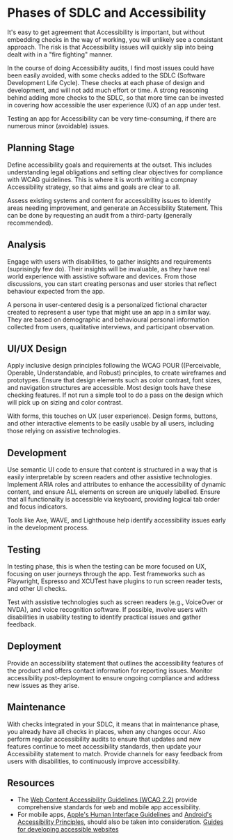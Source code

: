 # Phases of SDLC and Accessibility

It's easy to get agreement that Accessibility is important, but without embedding checks in the way of working, you will unlikely see a consistant approach. The risk is that Accessibility issues will quickly slip into being dealt with in a "fire fighting" manner.

In the course of doing Accessibility audits, I find most issues could have been easily avoided, with some checks added to the SDLC (Software Development Life Cycle). These checks at each phase of design and development, and will not add much effort or time. A strong reasoning behind adding more checks to the SDLC, so that more time can be invested in covering how accessible the user experience (UX) of an app under test. 

Testing an app for Accessibility can be very time-consuming, if there are numerous minor (avoidable) issues.

## Planning Stage 

Define accessibility goals and requirements at the outset. This includes understanding legal obligations and setting clear objectives for compliance with WCAG guidelines. This is where it is worth writing a compnay Accessibility strategy, so that aims and goals are clear to all.

Assess existing systems and content for accessibility issues to identify areas needing improvement, and generate an Accessibility Statement. This can be done by requesting an audit from a third-party (generally recommended).

## Analysis

Engage with users with disabilities, to gather insights and requirements (suprisingly few do). Their insights will be invaluable, as they have real world experience with assistive software and devices. From those discussions, you can start creating personas and user stories that reflect behaviour expected from the app.

A persona in user-centered desig is a personalized fictional character created to represent a user type that might use an app in a similar way. They are based on demographic and behavioural personal information collected from users, qualitative interviews, and participant observation. 

## UI/UX Design

Apply inclusive design principles following the WCAG POUR ((Perceivable, Operable, Understandable, and Robust) principles, to create wireframes and prototypes. Ensure that design elements such as color contrast, font sizes, and navigation structures are accessible. Most design tools have these checking features. If not run a simple tool to do a pass on the design which will pick up on sizing and color contrast.

With forms, this touches on UX (user experience). Design forms, buttons, and other interactive elements to be easily usable by all users, including those relying on assistive technologies.

## Development

Use semantic UI code to ensure that content is structured in a way that is easily interpretable by screen readers and other assistive technologies. Implement ARIA roles and attributes to enhance the accessibility of dynamic content, and ensure ALL elements on screen are uniquely labelled. Ensure that all functionality is accessible via keyboard, providing logical tab order and focus indicators.

Tools like Axe, WAVE, and Lighthouse help  identify accessibility issues early in the development process.

## Testing

In testing phase, this is when the testing can be more focused on UX, focusing on user journeys through the app. Test frameworks such as Playwright, Espresso and XCUTest have plugins to run screen reader tests, and other UI checks. 

Test with assistive technologies such as screen readers (e.g., VoiceOver or NVDA), and voice recognition software. If possible, involve users with disabilities in usability testing to identify practical issues and gather feedback.

## Deployment

Provide an accessibility statement that outlines the accessibility features of the product and offers contact information for reporting issues. Monitor accessibility post-deployment to ensure ongoing compliance and address new issues as they arise.

## Maintenance

With checks integrated in your SDLC, it means that in maintenance phase, you already have all checks in places, when any changes occur. Also perform regular accessibility audits to ensure that updates and new features continue to meet accessibility standards, then update your Accessibility statement to match.  Provide channels for easy feedback from users with disabilities, to continuously improve accessibility.

## Resources

* The [Web Content Accessibility Guidelines (WCAG 2.2)](https://www.w3.org/TR/WCAG22/) provide comprehensive standards for web and mobile app accessibility.
* For mobile apps, [Apple's Human Interface Guidelines](https://developer.apple.com/design/human-interface-guidelines/accessibility) and [Android's Accessibility Principles](https://developer.android.com/guide/topics/ui/accessibility), should also be taken into consideration.
[Guides for developing accessible websites](https://webaim.org/articles/)

